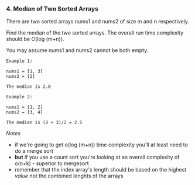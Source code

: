 ### 4. Median of Two Sorted Arrays

There are two sorted arrays nums1 and nums2 of size m and n respectively.

Find the median of the two sorted arrays. The overall run time complexity should be O(log (m+n)).

You may assume nums1 and nums2 cannot be both empty.

```
Example 1:

nums1 = [1, 3]
nums2 = [2]

The median is 2.0
```

```
Example 2:

nums1 = [1, 2]
nums2 = [3, 4]

The median is (2 + 3)/2 = 2.5
```

*Notes*
- if we're going to get o(log (m+n)) time complexity you'll at least need to do a merge sort
- **but** if you use a count sort you're looking at an overall complexity of o(n+k) - superior to mergesort
- remember that the index array's length should be based on the highest _value_ not the combined lenghts of the arrays
